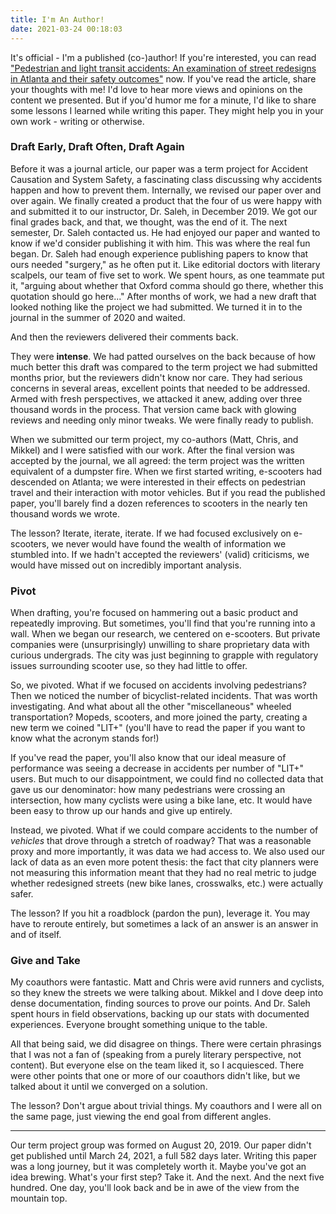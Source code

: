 ```yaml
---
title: I'm An Author!
date: 2021-03-24 00:18:03
---
```


It's official - I'm a published (co-)author! If you're interested, you can read ["Pedestrian and light transit accidents: An examination of street redesigns in Atlanta and their safety outcomes"](https://doi.org/10.1016/j.cstp.2021.02.009) now. If you've read the article, share your thoughts with me! I'd love to hear more views and opinions on the content we presented. But if you'd humor me for a minute, I'd like to share some lessons I learned while writing this paper. They might help you in your own work - writing or otherwise.

### Draft Early, Draft Often, Draft Again
Before it was a journal article, our paper was a term project for Accident Causation and System Safety, a fascinating class discussing why accidents happen and how to prevent them. Internally, we revised our paper over and over again. We finally created a product that the four of us were happy with and submitted it to our instructor, Dr. Saleh, in December 2019. We got our final grades back, and that, we thought, was the end of it. The next semester, Dr. Saleh contacted us. He had enjoyed our paper and wanted to know if we'd consider publishing it with him. This was where the real fun began. Dr. Saleh had enough experience publishing papers to know that ours needed "surgery," as he often put it. Like editorial doctors with literary scalpels, our team of five set to work. We spent hours, as one teammate put it, "arguing about whether that Oxford comma should go there, whether this quotation should go here..." After months of work, we had a new draft that looked nothing like the project we had submitted. We turned it in to the journal in the summer of 2020 and waited.

And then the reviewers delivered their comments back. 

They were **intense**. We had patted ourselves on the back because of how much better this draft was compared to the term project we had submitted months prior, but the reviewers didn't know nor care. They had serious concerns in several areas, excellent points that needed to be addressed. Armed with fresh perspectives, we attacked it anew, adding over three thousand words in the process. That version came back with glowing reviews and needing only minor tweaks. We were finally ready to publish.

When we submitted our term project, my co-authors (Matt, Chris, and Mikkel) and I were satisfied with our work. After the final version was accepted by the journal, we all agreed: the term project was the written equivalent of a dumpster fire. When we first started writing, e-scooters had descended on Atlanta; we were interested in their effects on pedestrian travel and their interaction with motor vehicles. But if you read the published paper, you'll barely find a dozen references to scooters in the nearly ten thousand words we wrote.

The lesson? Iterate, iterate, iterate. If we had focused exclusively on e-scooters, we never would have found the wealth of information we stumbled into. If we hadn't accepted the reviewers' (valid) criticisms, we would have missed out on incredibly important analysis.

### Pivot
When drafting, you're focused on hammering out a basic product and repeatedly improving. But sometimes, you'll find that you're running into a wall. When we began our research, we centered on e-scooters. But private companies were (unsurprisingly) unwilling to share proprietary data with curious undergrads. The city was just beginning to grapple with regulatory issues surrounding scooter use, so they had little to offer.

So, we pivoted. What if we focused on accidents involving pedestrians? Then we noticed the number of bicyclist-related incidents. That was worth investigating. And what about all the other "miscellaneous" wheeled transportation? Mopeds, scooters, and more joined the party, creating a new term we coined "LIT+" (you'll have to read the paper if you want to know what the acronym stands for!)

If you've read the paper, you'll also know that our ideal measure of performance was seeing a decrease in accidents per number of "LIT+" users. But much to our disappointment, we could find no collected data that gave us our denominator: how many pedestrians were crossing an intersection, how many cyclists were using a bike lane, etc. It would have been easy to throw up our hands and give up entirely. 

Instead, we pivoted. What if we could compare accidents to the number of *vehicles* that drove through a stretch of roadway? That was a reasonable proxy and more importantly, it was data we had access to. We also used our lack of data as an even more potent thesis: the fact that city planners were not measuring this information meant that they had no real metric to judge whether redesigned streets (new bike lanes, crosswalks, etc.) were actually safer.

The lesson? If you hit a roadblock (pardon the pun), leverage it. You may have to reroute entirely, but sometimes a lack of an answer is an answer in and of itself.

### Give and Take
My coauthors were fantastic. Matt and Chris were avid runners and cyclists, so they knew the streets we were talking about. Mikkel and I dove deep into dense documentation, finding sources to prove our points. And Dr. Saleh spent hours in field observations, backing up our stats with documented experiences. Everyone brought something unique to the table.

All that being said, we did disagree on things. There were certain phrasings that I was not a fan of (speaking from a purely literary perspective, not content). But everyone else on the team liked it, so I acquiesced. There were other points that one or more of our coauthors didn't like, but we talked about it until we converged on a solution.

The lesson? Don't argue about trivial things. My coauthors and I were all on the same page, just viewing the end goal from different angles.

---

Our term project group was formed on August 20, 2019. Our paper didn't get published until March 24, 2021, a full 582 days later. Writing this paper was a long journey, but it was completely worth it. Maybe you've got an idea brewing. What's your first step? Take it. And the next. And the next five hundred. One day, you'll look back and be in awe of the view from the mountain top.
